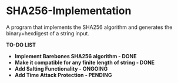 # SHA256-Implementation
A program that implements the SHA256 algorithm and generates the binary+hexdigest of a string input.

<b>TO-DO LIST<b>
  <ul>
    <li>Implement Barebones SHA256 algorithm - DONE</li>
    <li>Make it compatible for any finite length of string - DONE</li>
    <li>Add Salting Functionality - ONGOING</li>
    <li>Add Time Attack Protection - PENDING</li>
  </ul>
